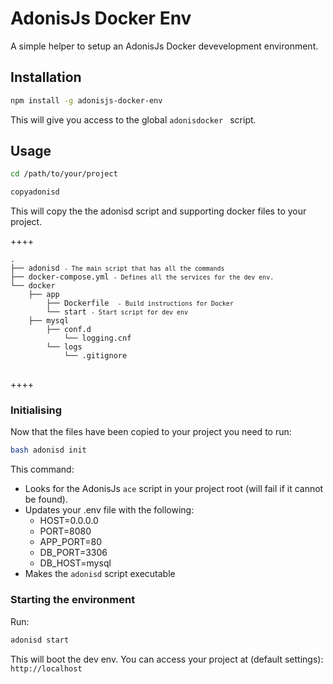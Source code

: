 # AdonisJs Docker Env

A simple helper to setup an AdonisJs Docker devevelopment environment.

## Installation

```bash
npm install -g adonisjs-docker-env
```

This will give you access to the global ```adonisdocker ``` script.

## Usage

```bash
cd /path/to/your/project

copyadonisd
```

This will copy the the adonisd script and supporting docker files to your project.

++++
<pre class="highlight line-numbers language-bash" data-line="2,5">
<code>.
├── adonisd <small>- The main script that has all the commands</small>
├── docker-compose.yml <small>- Defines all the services for the dev env.</small>
└── docker
    ├── app
        ├── Dockerfile  <small>- Build instructions for Docker</small>
        └── start <small>- Start script for dev env</small>
    ├── mysql
        ├── conf.d
            └── logging.cnf
        └── logs
            └── .gitignore
</code>
</pre>
++++

### Initialising

Now that the files have been copied to your project you need to run:

```bash
bash adonisd init
```

This command: 
- Looks for the AdonisJs ```ace``` script in your project root (will fail if it cannot be found).
-  Updates your .env file with the following:
    - HOST=0.0.0.0
    - PORT=8080
    - APP_PORT=80
    - DB_PORT=3306
    - DB_HOST=mysql
- Makes the ```adonisd``` script executable

### Starting the environment

Run:
```bash
adonisd start
```

This will boot the dev env. You can access your project at (default settings): ```http://localhost```